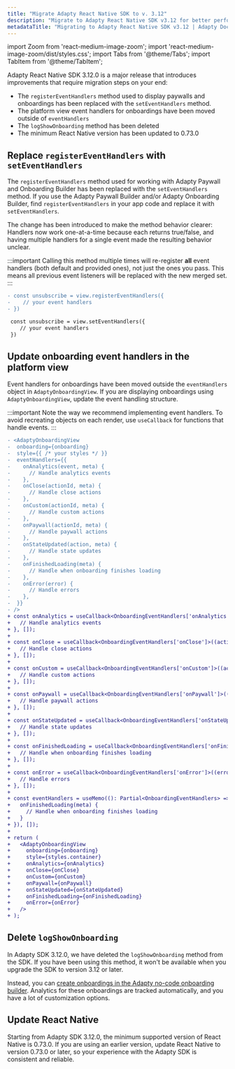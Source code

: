 ```yaml
---
title: "Migrate Adapty React Native SDK to v. 3.12"
description: "Migrate to Adapty React Native SDK v3.12 for better performance and new monetization features."
metadataTitle: "Migrating to Adapty React Native SDK v3.12 | Adapty Docs"
---
```


import Zoom from 'react-medium-image-zoom';
import 'react-medium-image-zoom/dist/styles.css';
import Tabs from '@theme/Tabs';
import TabItem from '@theme/TabItem'; 

Adapty React Native SDK 3.12.0 is a major release that introduces improvements that require migration steps on your end:

- The `registerEventHandlers` method used to display paywalls and onboardings has been replaced with the `setEventHandlers` method.
- The platform view event handlers for onboardings have been moved outside of `eventHandlers`
- The `logShowOnboarding` method has been deleted
- The minimum React Native version has been updated to 0.73.0

## Replace `registerEventHandlers` with `setEventHandlers`

The `registerEventHandlers` method used for working with Adapty Paywall and Onboarding Builder has been replaced with the `setEventHandlers` method.
If you use the Adapty Paywall Builder and/or Adapty Onboarding Builder, find `registerEventHandlers` in your app code and replace it with `setEventHandlers`.

The change has been introduced to make the method behavior clearer: Handlers now work one-at-a-time because each returns true/false, and having multiple handlers for a single event made the resulting behavior unclear.

:::important
Calling this method multiple times will re-register **all** event handlers (both default and provided ones), not just the ones you pass. This means all previous event listeners will be replaced with the new merged set.
:::

```diff showLineNumbers 
- const unsubscribe = view.registerEventHandlers({
-    // your event handlers
- })

 const unsubscribe = view.setEventHandlers({
    // your event handlers
 })
``` 

## Update onboarding event handlers in the platform view

Event handlers for onboardings have been moved outside the `eventHandlers` object in `AdaptyOnboardingView`. If you are displaying onboardings using `AdaptyOnboardingView`, update the event handling structure.

:::important
Note the way we recommend implementing event handlers. To avoid recreating objects on each render, use `useCallback` for functions that handle events.
:::

```diff showLineNumbers
- <AdaptyOnboardingView
-  onboarding={onboarding}
-  style={{ /* your styles */ }}
-  eventHandlers={{
-    onAnalytics(event, meta) { 
-      // Handle analytics events
-    },
-    onClose(actionId, meta) { 
-      // Handle close actions
-    },
-    onCustom(actionId, meta) { 
-      // Handle custom actions
-    },
-    onPaywall(actionId, meta) { 
-      // Handle paywall actions
-    },
-    onStateUpdated(action, meta) { 
-      // Handle state updates
-    },
-    onFinishedLoading(meta) { 
-      // Handle when onboarding finishes loading
-    },
-    onError(error) { 
-      // Handle errors
-    },
-  }}
- />
+ const onAnalytics = useCallback<OnboardingEventHandlers['onAnalytics']>((event, meta) => {
+   // Handle analytics events
+ }, []);
+
+ const onClose = useCallback<OnboardingEventHandlers['onClose']>((actionId, meta) => {
+   // Handle close actions
+ }, []);
+
+ const onCustom = useCallback<OnboardingEventHandlers['onCustom']>((actionId, meta) => {
+   // Handle custom actions
+ }, []);
+
+ const onPaywall = useCallback<OnboardingEventHandlers['onPaywall']>((actionId, meta) => {
+   // Handle paywall actions
+ }, []);
+
+ const onStateUpdated = useCallback<OnboardingEventHandlers['onStateUpdated']>((action, meta) => {
+   // Handle state updates
+ }, []);
+
+ const onFinishedLoading = useCallback<OnboardingEventHandlers['onFinishedLoading']>((meta) => {
+   // Handle when onboarding finishes loading
+ }, []);
+
+ const onError = useCallback<OnboardingEventHandlers['onError']>((error) => {
+   // Handle errors
+ }, []);
+
+ const eventHandlers = useMemo((): Partial<OnboardingEventHandlers> => ({
+   onFinishedLoading(meta) {
+     // Handle when onboarding finishes loading
+   }
+ }), []);
+
+ return (
+   <AdaptyOnboardingView
+     onboarding={onboarding}
+     style={styles.container}
+     onAnalytics={onAnalytics}
+     onClose={onClose}
+     onCustom={onCustom}
+     onPaywall={onPaywall}
+     onStateUpdated={onStateUpdated}
+     onFinishedLoading={onFinishedLoading}
+     onError={onError}
+   />
+ );
```


## Delete `logShowOnboarding`

In Adapty SDK 3.12.0, we have deleted the `logShowOnboarding` method from the SDK.
If you have been using this method, it won't be available when you upgrade the SDK to version 3.12 or later.

Instead, you can [create onboardings in the Adapty no-code onboarding builder](onboardings.md). Analytics for these onboardings are tracked automatically, and you have a lot of customization options.

## Update React Native

Starting from Adapty SDK 3.12.0, the minimum supported version of React Native is 0.73.0. If you are using an earlier version, update React Native to version 0.73.0 or later, so your experience with the Adapty SDK is consistent and reliable.